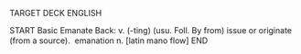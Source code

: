 TARGET DECK
ENGLISH

START
Basic
Emanate
Back: v. (-ting) (usu. Foll. By from) issue or originate (from a source).  emanation n. [latin mano flow]
END
